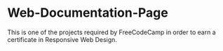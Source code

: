 # Web-Documentation-Page
This is one of the projects required by FreeCodeCamp in order to earn a certificate in Responsive Web Design.
